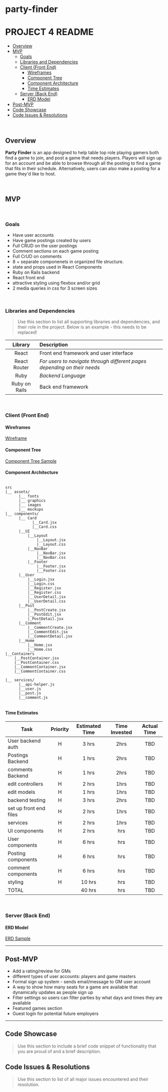 # party-finder

# PROJECT 4 README <!-- omit in toc -->

- [Overview](#overview)
- [MVP](#mvp)
  - [Goals](#goals)
  - [Libraries and Dependencies](#libraries-and-dependencies)
  - [Client (Front End)](#client-front-end)
    - [Wireframes](#wireframes)
    - [Component Tree](#component-tree)
    - [Component Architecture](#component-architecture)
    - [Time Estimates](#time-estimates)
  - [Server (Back End)](#server-back-end)
    - [ERD Model](#erd-model)
- [Post-MVP](#post-mvp)
- [Code Showcase](#code-showcase)
- [Code Issues & Resolutions](#code-issues--resolutions)

<br>

## Overview

**Party Finder** is an app designed to help table top role playing gamers both find a game to join, and post a game that needs players. Players will sign up for an account and be able to browse through all the posting to find a game that fits in their schedule. Alternatively, users can also make a posting for a game they'd like to host.

<br>

## MVP

<br>

### Goals

- Have user accounts
- Have game postings created by users
- Full CRUD on the user postings
- Comment sections on each game posting
- Full CrUD on comments
- 8 + separate componenets in organized file structure.
- state and props used in React Components
- Ruby on Rails backend
- React front end
- attractive styling using flexbox and/or grid
- 2 media queries in css for 3 screen sizes

<br>

### Libraries and Dependencies

> Use this section to list all supporting libraries and dependencies, and their role in the project. Below is an example - this needs to be replaced!

|    Library    | Description                                                              |
| :-----------: | :----------------------------------------------------------------------- |
|     React     | Front end framework and user interface                                   |
| React Router  | _For users to navigate through different pages depending on their needs_ |
|     Ruby      | _Backend Language_                                                       |
| Ruby on Rails | Back end framework                                                       |

<br>

### Client (Front End)

#### Wireframes

[Wireframe](https://whimsical.com/partyfinderwireframe-ADUhddMNV8MbeHC3zoTs5N)

#### Component Tree

[Component Tree Sample](https://whimsical.com/QSZ7z2ZJchyioBMB2ifiFL)

#### Component Architecture

```structure

src
|__ assets/
      |__ fonts
      |__ graphics
      |__ images
      |__ mockups
|__ components/
      |__ Card
            |__Card.jsx
            |__Card.css
      |__UI
          |__Layout
              |__Layout.jsx
              |__Layout.css
          |__NavBar
              |__NavBar.jsx
              |__NavBar.css
          |__Footer
              |__Footer.jsx
              |__Footer.css
      |__User
          |__Login.jsx
          |__Login.css
          |__Register.jsx
          |__Register.css
          |__UserDetail.jsx
          |__UserDetail.css
      |__Post
          |__PostCreate.jsx
          |__PostEdit.jsx
          |_PostDetail.jsx
      |__Comment
          |__CommentCreate.jsx
          |__CommentEdit.jsx
          |__CommentDetail.jsx
      |__Home
          |__Home.jsx
          |__Home.css
|__Containers
    |__PostContainer.jsx
    |__PostContainer.css
    |__CommentContainer.jsx
    |__CommentContainer.css

|__ services/
      |__api-helper.js
      |__user.js
      |__post.js
      |__comment.js


```

#### Time Estimates

| Task                   | Priority | Estimated Time | Time Invested | Actual Time |
| ---------------------- | :------: | :------------: | :-----------: | :---------: |
| User backend auth      |    H     |     3 hrs      |     2hrs      |     TBD     |
| Postings Backend       |    H     |     1 hrs      |     2hrs      |     TBD     |
| comments Backend       |    H     |     1 hrs      |     2hrs      |     TBD     |
| edit controllers       |    H     |     2 hrs      |     1hrs      |     TBD     |
| edit models            |    H     |     1 hrs      |     1hrs      |     TBD     |
| backend testing        |    H     |     3 hrs      |     2hrs      |     TBD     |
| set up front end files |    H     |     2 hrs      |     1hrs      |     TBD     |
| services               |    H     |     2 hrs      |     1hrs      |     TBD     |
| UI components          |    H     |     2 hrs      |      hrs      |     TBD     |
| User components        |    H     |     6 hrs      |      hrs      |     TBD     |
| Posting components     |    H     |     6 hrs      |      hrs      |     TBD     |
| comment components     |    H     |     6 hrs      |      hrs      |     TBD     |
| styling                |    H     |     10 hrs     |      hrs      |     TBD     |
| TOTAL                  |          |     40 hrs     |      hrs      |     TBD     |

<br>

### Server (Back End)

#### ERD Model

[ERD Sample](https://drive.google.com/file/d/1OSDzk44m8d815enL7F-ZakG18HFLpBBy/view?usp=sharing)
<br>

---

## Post-MVP

- Add a rating/review for GMs
- different types of user accounts: players and game masters
- Formal sign up system - sends email/message to GM user account
- A way to show how many seats for a game are available that dynamically updates as people sign up
- Filter settings so users can filter parties by what days and times they are available
- Featured games section
- Guest login for potential future employers

---

## Code Showcase

> Use this section to include a brief code snippet of functionality that you are proud of and a brief description.

## Code Issues & Resolutions

> Use this section to list of all major issues encountered and their resolution.
